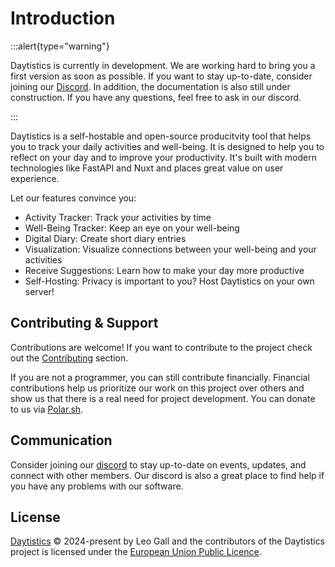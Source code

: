 # Introduction

:::alert{type="warning"}

Daytistics is currently in development. We are working hard to bring you a first version as soon as possible. If you want to stay up-to-date, consider joining our [Discord](https://discord.gg/ccud6VkTv8). In addition, the documentation is also still under construction. If you have any questions, feel free to ask in our discord.

:::

Daytistics is a self-hostable and open-source producitvity tool that helps you to track your daily activities and well-being. It is designed to help you to reflect on your day and to improve your productivity. It's built with modern technologies like FastAPI and Nuxt and places great value on user experience.

Let our features convince you:
- Activity Tracker: Track your activities by time
- Well-Being Tracker: Keep an eye on your well-being
- Digital Diary: Create short diary entries
- Visualization: Visualize connections between your well-being and your activities
- Receive Suggestions: Learn how to make your day more productive
- Self-Hosting: Privacy is important to you? Host Daytistics on your own server!

## Contributing & Support

Contributions are welcome! If you want to contribute to the project check out the [Contributing](https://docs.daytistics.com/developers/contribute-now) section.

If you are not a programmer, you can still contribute financially. Financial contributions help us prioritize our work on this project over others and show us that there is a real need for project development. You can donate to us via [Polar.sh](https://polar.sh/daytistics/).

## Communication

Consider joining our [discord](https://discord.gg/ccud6VkTv8) to stay up-to-date on events, updates, and connect with other members. Our discord is also a great place to find help if you have any problems with our software.

## License

[Daytistics](https://daytistics.com/) &copy; 2024-present by Leo Gall and the contributors of the Daytistics project is licensed under the [European Union Public Licence](https://joinup.ec.europa.eu/collection/eupl).
